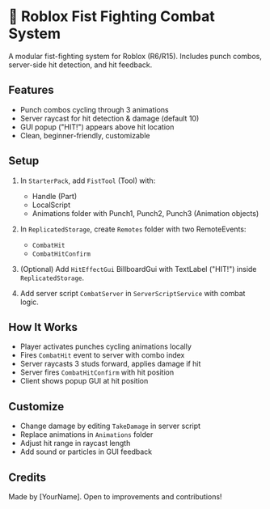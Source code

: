 # 🥊 Roblox Fist Fighting Combat System

A modular fist-fighting system for Roblox (R6/R15). Includes punch combos, server-side hit detection, and hit feedback.

## Features
- Punch combos cycling through 3 animations  
- Server raycast for hit detection & damage (default 10)  
- GUI popup ("HIT!") appears above hit location  
- Clean, beginner-friendly, customizable

## Setup
1. In `StarterPack`, add `FistTool` (Tool) with:
   - Handle (Part)
   - LocalScript
   - Animations folder with Punch1, Punch2, Punch3 (Animation objects)

2. In `ReplicatedStorage`, create `Remotes` folder with two RemoteEvents:
   - `CombatHit`
   - `CombatHitConfirm`

3. (Optional) Add `HitEffectGui` BillboardGui with TextLabel ("HIT!") inside `ReplicatedStorage`.

4. Add server script `CombatServer` in `ServerScriptService` with combat logic.

## How It Works
- Player activates punches cycling animations locally  
- Fires `CombatHit` event to server with combo index  
- Server raycasts 3 studs forward, applies damage if hit  
- Server fires `CombatHitConfirm` with hit position  
- Client shows popup GUI at hit position

## Customize
- Change damage by editing `TakeDamage` in server script  
- Replace animations in `Animations` folder  
- Adjust hit range in raycast length  
- Add sound or particles in GUI feedback

## Credits
Made by [YourName]. Open to improvements and contributions!
